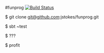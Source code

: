 #funprog 
[![Build Status](https://travis-ci.org/jstokes/funprog.svg?branch=master)](https://travis-ci.org/jstokes/funprog)

$ git clone git@github.com:jstokes/funprog.git

$ sbt ~test

$ ???

$ profit
